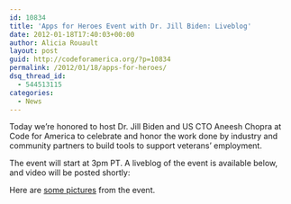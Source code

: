 ```yaml
---
id: 10834
title: 'Apps for Heroes Event with Dr. Jill Biden: Liveblog'
date: 2012-01-18T17:40:03+00:00
author: Alicia Rouault
layout: post
guid: http://codeforamerica.org/?p=10834
permalink: /2012/01/18/apps-for-heroes/
dsq_thread_id:
  - 544513115
categories:
  - News
---
```

Today we&#8217;re honored to host Dr. Jill Biden and US CTO Aneesh Chopra at Code for America to celebrate and honor the work done by industry and community partners to build tools to support veterans&#8217; employment.

The event will start at 3pm PT. A liveblog of the event is available below, and video will be posted shortly:



Here are <a href="http://www.flickr.com/photos/codeforamerica/sets/72157628933870483/with/6723379175/" target="_blank">some pictures</a> from the event.